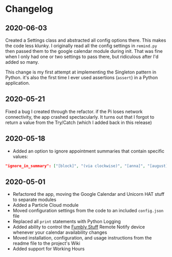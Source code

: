 # Changelog

## 2020-06-03

Created a Settings class and abstracted all config options there. This makes the code less klunky. I originally read all the config settings in `remind.py` then passed them to the google calendar module during init. That was fine when I only had one or two settings to pass there, but ridiculous after I'd added so many. 

This change is my first attempt at implementing the Singleton pattern in Python. it's also the first time I ever used assertions (`assert`) in a Python application. 

## 2020-05-21

Fixed a bug I created through the refactor. if the Pi loses network connectivity, the app crashed spectacularly. It turns out that I forgot to return a value from the Try/Catch (which I added back in this release)

## 2020-05-18

+ Added an option to ignore appointment summaries that contain specific values:

```json
"ignore_in_summary": ["[block]", "(via clockwise)", "[anna]", "[august]", "[elizabeth]"],
```

## 2020-05-01

+ Refactored the app, moving the Google Calendar and Unicorn HAT stuff to separate modules
+ Added a Particle Cloud module
+ Moved configuration settings from the code to an included `config.json` file
+ Replaced all `print` statements with Python Logging
+ Added ability to control the [Fumbly Stuff](https://fumblystuff.com) Remote Notify device whenever your calendar availability changes
+ Moved installation, configuration, and usage instructions from the readme file to the project's Wiki
+ Added support for Working Hours

 